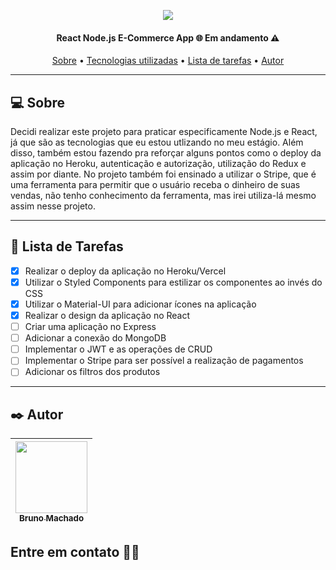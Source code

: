 <p align="center">
<a href="https://youtu.be/y66RgYMAgSo"><img src="https://i.imgur.com/PPqglPz.png"/></a>
</p>

<h4 align="center"> 
React Node.js E-Commerce App 🌐 Em andamento ⚠️
</h4>

<p align="center">
 <a href="#-sobre">Sobre</a> •
 <a href="#%EF%B8%8F-tecnologias-utilizadas">Tecnologias utilizadas</a> •
 <a href="#-lista-de-tarefas">Lista de tarefas</a> •
 <a href="#%EF%B8%8F-autor">Autor</a>
</p>

---

## 💻 Sobre

Decidi realizar este projeto para praticar especificamente Node.js e React, já que são as tecnologias que eu estou utlizando no meu estágio. Além disso, também estou fazendo pra reforçar alguns pontos como o deploy da aplicação no Heroku, autenticação e autorização, utilização do Redux e assim por diante. No projeto também foi ensinado a utilizar o Stripe, que é uma ferramenta para permitir que o usuário receba o dinheiro de suas vendas, não tenho conhecimento da ferramenta, mas irei utiliza-lá mesmo assim nesse projeto.

---

## 📝 Lista de Tarefas

- [X] Realizar o deploy da aplicação no Heroku/Vercel
- [X] Utilizar o Styled Components para estilizar os componentes ao invés do CSS
- [X] Utilizar o Material-UI para adicionar ícones na aplicação
- [X] Realizar o design da aplicação no React
- [ ] Criar uma aplicação no Express
- [ ] Adicionar a conexão do MongoDB
- [ ] Implementar o JWT e as operações de CRUD
- [ ] Implementar o Stripe para ser possível a realização de pagamentos
- [ ] Adicionar os filtros dos produtos

---

## ✒️ Autor

| [<img src="https://avatars.githubusercontent.com/u/75590326?v=4" width=115 > <br> <sub> Bruno Machado </sub>](https://github.com/brunomdrrosa) |
| :--------------------------------------------------------------------------------------------------------------------------------------------: |

<h2 >Entre em contato 🤙🏽</h2>

<div align="center">
<a href="https://linkedin.com/in/bruno-machado-da-rosa/" target="_blank"><img src="https://img.shields.io/badge/Bruno Machado da Rosa-0077B5?style=for-the-badge&logo=linkedin&logoColor=white" alt=""></a>
<a href="mailto:brunomdr46@gmail.com" target="_blank"><img src="https://img.shields.io/badge/brunomdr46@gmail.com-D14836?style=for-the-badge&logo=gmail&logoColor=white" alt=""></a>
